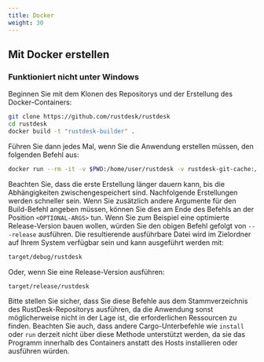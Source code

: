 ```yaml
---
title: Docker 
weight: 30
---
```



## Mit Docker erstellen
### Funktioniert nicht unter Windows

Beginnen Sie mit dem Klonen des Repositorys und der Erstellung des Docker-Containers:

```sh
git clone https://github.com/rustdesk/rustdesk
cd rustdesk
docker build -t "rustdesk-builder" .
```

Führen Sie dann jedes Mal, wenn Sie die Anwendung erstellen müssen, den folgenden Befehl aus:

```sh
docker run --rm -it -v $PWD:/home/user/rustdesk -v rustdesk-git-cache:/home/user/.cargo/git -v rustdesk-registry-cache:/home/user/.cargo/registry -e PUID="$(id -u)" -e PGID="$(id -g)" rustdesk-builder
```

Beachten Sie, dass die erste Erstellung länger dauern kann, bis die Abhängigkeiten zwischengespeichert sind. Nachfolgende Erstellungen werden schneller sein. Wenn Sie zusätzlich andere Argumente für den Build-Befehl angeben müssen, können Sie dies am Ende des Befehls an der Position `<OPTIONAL-ARGS>` tun. Wenn Sie zum Beispiel eine optimierte Release-Version bauen wollen, würden Sie den obigen Befehl gefolgt von `---release` ausführen. Die resultierende ausführbare Datei wird im Zielordner auf Ihrem System verfügbar sein und kann ausgeführt werden mit:

```sh
target/debug/rustdesk
```

Oder, wenn Sie eine Release-Version ausführen:

```sh
target/release/rustdesk
```

Bitte stellen Sie sicher, dass Sie diese Befehle aus dem Stammverzeichnis des RustDesk-Repositorys ausführen, da die Anwendung sonst möglicherweise nicht in der Lage ist, die erforderlichen Ressourcen zu finden. Beachten Sie auch, dass andere Cargo-Unterbefehle wie `install` oder `run` derzeit nicht über diese Methode unterstützt werden, da sie das Programm innerhalb des Containers anstatt des Hosts installieren oder ausführen würden.
